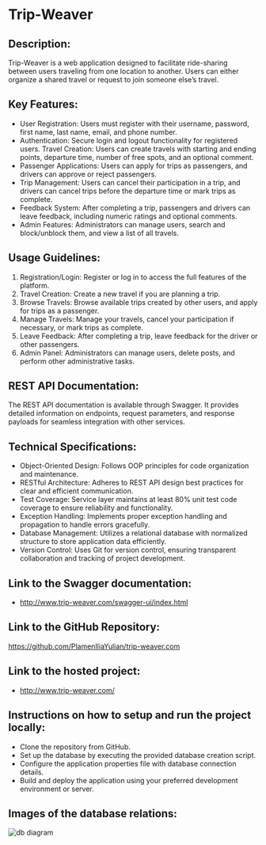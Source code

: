 # Trip-Weaver
 
## Description:
Trip-Weaver is a web application designed to facilitate ride-sharing between users traveling from one location to another. Users can either organize a shared travel or request to join someone else’s travel.
 
## Key Features:
- User Registration: Users must register with their username, password, first name, last name, email, and phone number.
- Authentication: Secure login and logout functionality for registered users.
Travel Creation: Users can create travels with starting and ending points, departure time, number of free spots, and an optional comment.
- Passenger Applications: Users can apply for trips as passengers, and drivers can approve or reject passengers.
- Trip Management: Users can cancel their participation in a trip, and drivers can cancel trips before the departure time or mark trips as complete.
- Feedback System: After completing a trip, passengers and drivers can leave feedback, including numeric ratings and optional comments.
- Admin Features: Administrators can manage users, search and block/unblock them, and view a list of all travels.
 
## Usage Guidelines:
1. Registration/Login: Register or log in to access the full features of the platform.
2. Travel Creation: Create a new travel if you are planning a trip.
3. Browse Travels: Browse available trips created by other users, and apply for trips as a passenger.
4. Manage Travels: Manage your travels, cancel your participation if necessary, or mark trips as complete.
5. Leave Feedback: After completing a trip, leave feedback for the driver or other passengers.
6. Admin Panel: Administrators can manage users, delete posts, and perform other administrative tasks.

## REST API Documentation:
The REST API documentation is available through Swagger. It provides detailed information on endpoints, request parameters, and response payloads for seamless integration with other services.
 
## Technical Specifications:
- Object-Oriented Design: Follows OOP principles for code organization and maintenance.
- RESTful Architecture: Adheres to REST API design best practices for clear and efficient communication.
- Test Coverage: Service layer maintains at least 80% unit test code coverage to ensure reliability and functionality.
- Exception Handling: Implements proper exception handling and propagation to handle errors gracefully.
- Database Management: Utilizes a relational database with normalized structure to store application data efficiently.
- Version Control: Uses Git for version control, ensuring transparent collaboration and tracking of project development.

## Link to the Swagger documentation: 
- http://www.trip-weaver.com/swagger-ui/index.html

## Link to the GitHub Repository: 
https://github.com/PlamenIliaYulian/trip-weaver.com

## Link to the hosted project: 
- http://www.trip-weaver.com/

## Instructions on how to setup and run the project locally: 
- Clone the repository from GitHub.
- Set up the database by executing the provided database creation script.
- Configure the application properties file with database connection details.
- Build and deploy the application using your preferred development environment or server.

## Images of the database relations:
![db diagram](https://github.com/PlamenIliaYulian/trip-weaver.com/assets/147754994/bdd6164b-8aa2-4ae2-b803-ef7dbca4083b)

